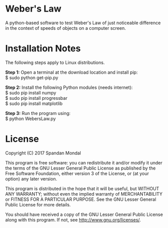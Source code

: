 # Weber's Law
A python-based software to test Weber's Law of just noticeable difference in the context of speeds of objects on a computer screen.

# Installation Notes

The following steps apply to Linux distributions.

**Step 1:** Open a terminal at the download location and install pip:  
$ sudo python get-pip.py  

**Step 2:** Install the following Python modules (needs internet):  
$ sudo pip install numpy  
$ sudo pip install progressbar  
$ sudo pip install matplotlib  

**Step 3:** Run the program using:  
$ python WebersLaw.py  
  
# License

Copyright (C) 2017 Spandan Mondal  

This program is free software: you can redistribute it and/or modify it under the terms of the GNU Lesser General Public License as published by the Free Software Foundation, either version 3 of the License, or (at your option) any later version.  

This program is distributed in the hope that it will be useful, but WITHOUT ANY WARRANTY; without even the implied warranty of MERCHANTABILITY or FITNESS FOR A PARTICULAR PURPOSE. See the GNU Lesser General Public License for more details.  

You should have received a copy of the GNU Lesser General Public License along with this program. If not, see http://www.gnu.org/licenses/.

